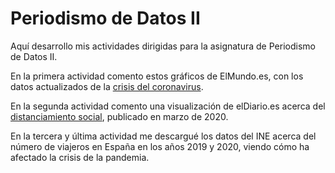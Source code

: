 # Periodismo de Datos II

Aquí desarrollo mis actividades dirigidas para la asignatura de Periodismo de Datos II.

En la primera actividad comento estos gráficos de ElMundo.es, con los datos actualizados de la [crisis del coronavirus](https://www.elmundo.es/ciencia-y-salud/salud/2020/03/02/5e5cd4ebfc6c83632e8b4644.html). 

En la segunda actividad comento una visualización de elDiario.es acerca del [distanciamiento social](https://www.eldiario.es/sociedad/distanciamiento-social-grafico-contagios-quedarse_1_1104383.html), publicado en marzo de 2020. 

En la tercera y última actividad me descargué los datos del INE acerca del número de viajeros en España en los años 2019 y 2020, viendo cómo ha afectado la crisis de la pandemia. 
